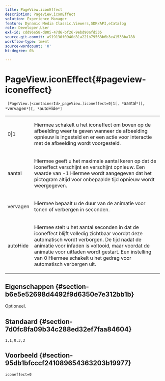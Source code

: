 ```yaml
---
title: PageView.iconEffect
description: PageView.iconEffect
solution: Experience Manager
feature: Dynamic Media Classic,Viewers,SDK/API,eCatalog
role: Developer,User
exl-id: cdd96e58-d805-47d6-bf26-9ebd90afd535
source-git-commit: a919130f0940d81a221b79563b6b3e41533ba788
workflow-type: tm+mt
source-wordcount: '0'
ht-degree: 0%

---
```


# PageView.iconEffect{#pageview-iconeffect}

` [PageView.|<containerId>_pageView.]iconeffect=0|1[, *`aantal`*][, *`vervagen`*][, *`autoHide`*]`

<table id="table_DD66FFC263A34220876DD204BFE62D49"> 
 <tbody> 
  <tr> 
   <td colname="col1"> <p> <span class="codeph"> 0|1</span> </p> </td> 
   <td colname="col2"> <p> Hiermee schakelt u het <span class="codeph"> iconeffect</span> om boven op de afbeelding weer te geven wanneer de afbeelding opnieuw is ingesteld en er een actie voor interactie met de afbeelding wordt voorgesteld. </p> </td> 
  </tr> 
  <tr> 
   <td colname="col1"> <p> <span class="codeph"><span class="varname"> aantal</span></span> </p> </td> 
   <td colname="col2"> <p> Hiermee geeft u het maximale aantal keren op dat de <span class="codeph"> iconeffect</span> verschijnt en verschijnt opnieuw. Een waarde van <span class="codeph"> -1</span> Hiermee wordt aangegeven dat het pictogram altijd voor onbepaalde tijd opnieuw wordt weergegeven. </p> </td> 
  </tr> 
  <tr> 
   <td colname="col1"> <p><span class="codeph"><span class="varname"> vervagen</span></span> </p> </td> 
   <td colname="col2"> <p>Hiermee bepaalt u de duur van de animatie voor tonen of verbergen in seconden. </p> </td> 
  </tr> 
  <tr> 
   <td colname="col1"> <p><span class="codeph"><span class="varname"> autoHide</span></span> </p> </td> 
   <td colname="col2"> <p>Hiermee stelt u het aantal seconden in dat de <span class="codeph"> iconeffect</span> blijft volledig zichtbaar voordat deze automatisch wordt verborgen. De tijd nadat de animatie voor infaden is voltooid, maar voordat de animatie voor uitfaden wordt gestart. Een instelling van <span class="codeph"> 0</span> Hiermee schakelt u het gedrag voor automatisch verbergen uit. </p> </td> 
  </tr> 
 </tbody> 
</table>

## Eigenschappen {#section-b6e5e52698d4492f9d6350e7e312bb1b}

Optioneel.

## Standaard {#section-7d0fc8fa09b34c288ed32ef7faa84604}

`1,1,0.3,3`

## Voorbeeld {#section-95db1bfcccf241089654363203b19977}

`iconeffect=0`
